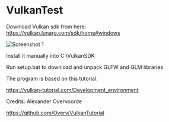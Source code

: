 # VulkanTest
Download Vulkan sdk from here: https://vulkan.lunarg.com/sdk/home#windows

![Screenshot 1](https://github.com/wave-rider/VulkanTest/blob/master/images/VulkanDownload.PNG)

Install it manually into C:\VulkanSDK

Run setup.bat to download and unpack GLFW and GLM libraries

The program is based on this tutorial:

https://vulkan-tutorial.com/Development_environment

Credits: Alexander Overvoorde

https://github.com/Overv/VulkanTutorial
